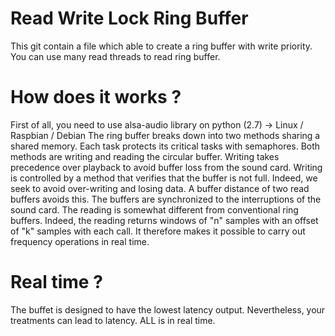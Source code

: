 # Read Write Lock Ring Buffer

This git contain a file which able to create a ring buffer with write priority. You can use many read threads to read ring buffer.

# How does it works ?

First of all, you need to use alsa-audio library on python (2.7) -> Linux / Raspbian / Debian
The ring buffer breaks down into two methods sharing a shared memory. Each task protects its critical tasks with semaphores. Both methods are writing and reading the circular buffer. Writing takes precedence over playback to avoid buffer loss from the sound card.
Writing is controlled by a method that verifies that the buffer is not full. Indeed, we seek to avoid over-writing and losing data. A buffer distance of two read buffers avoids this. The buffers are synchronized to the interruptions of the sound card.
The reading is somewhat different from conventional ring buffers. Indeed, the reading returns windows of "n" samples with an offset of "k" samples with each call. It therefore makes it possible to carry out frequency operations in real time.

# Real time ?
The buffet is designed to have the lowest latency output. Nevertheless, your treatments can lead to latency. ALL is in real time.

